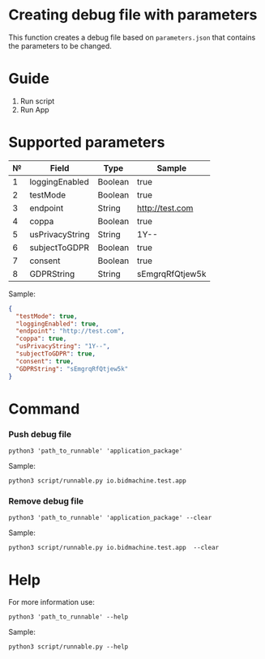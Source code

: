 # Creating debug file with parameters

This function creates a debug file based on ```parameters.json``` that contains the parameters to be changed.

# Guide

1. Run script
2. Run App

# Supported parameters

| № | Field           | Type    | Sample          |
|---|-----------------|---------|-----------------|
| 1 | loggingEnabled  | Boolean | true            |
| 2 | testMode        | Boolean | true            |
| 3 | endpoint        | String  | http://test.com |
| 4 | coppa           | Boolean | true            |
| 5 | usPrivacyString | String  | 1Y--            |
| 6 | subjectToGDPR   | Boolean | true            |
| 7 | consent         | Boolean | true            |
| 8 | GDPRString      | String  | sEmgrqRfQtjew5k |

Sample:

```json
{
  "testMode": true,
  "loggingEnabled": true,
  "endpoint": "http://test.com",
  "coppa": true,
  "usPrivacyString": "1Y--",
  "subjectToGDPR": true,
  "consent": true,
  "GDPRString": "sEmgrqRfQtjew5k"
}
```

# Command

### Push debug file

```commandline
python3 'path_to_runnable' 'application_package'
```

Sample:

```commandline
python3 script/runnable.py io.bidmachine.test.app
```

### Remove debug file

```commandline
python3 'path_to_runnable' 'application_package' --clear
```

Sample:

```commandline
python3 script/runnable.py io.bidmachine.test.app  --clear
```

# Help

For more information use:

```commandline
python3 'path_to_runnable' --help
```

Sample:

```commandline
python3 script/runnable.py --help
```